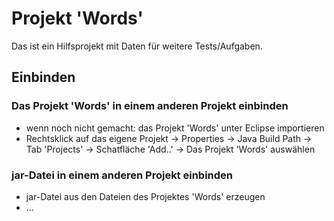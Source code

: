 # Projekt 'Words'

Das ist ein Hilfsprojekt mit Daten für weitere Tests/Aufgaben.

## Einbinden

### Das Projekt 'Words' in einem anderen Projekt einbinden

- wenn noch nicht gemacht: das Projekt 'Words' unter Eclipse importieren
- Rechtsklick auf das eigene Projekt -> Properties -> Java Build Path -> Tab 'Projects' -> Schatfläche 'Add..' -> Das Projekt 'Words' auswählen


### jar-Datei in einem anderen Projekt einbinden

- jar-Datei aus den Dateien des Projektes 'Words' erzeugen
- ...